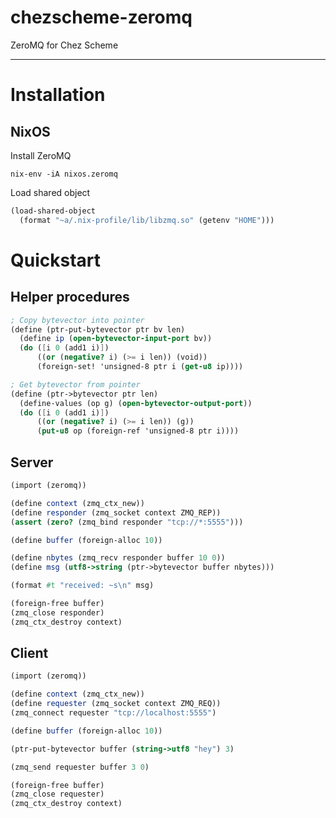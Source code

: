 # chezscheme-zeromq
ZeroMQ for Chez Scheme

---

# Installation

## NixOS

Install ZeroMQ

```
nix-env -iA nixos.zeromq
```

Load shared object

```scheme
(load-shared-object
  (format "~a/.nix-profile/lib/libzmq.so" (getenv "HOME")))
```

# Quickstart

## Helper procedures

```scheme
; Copy bytevector into pointer
(define (ptr-put-bytevector ptr bv len)
  (define ip (open-bytevector-input-port bv))
  (do ([i 0 (add1 i)])
      ((or (negative? i) (>= i len)) (void))
      (foreign-set! 'unsigned-8 ptr i (get-u8 ip))))

; Get bytevector from pointer
(define (ptr->bytevector ptr len)
  (define-values (op g) (open-bytevector-output-port))
  (do ([i 0 (add1 i)])
      ((or (negative? i) (>= i len)) (g))
      (put-u8 op (foreign-ref 'unsigned-8 ptr i))))
```

## Server

```scheme
(import (zeromq))

(define context (zmq_ctx_new))
(define responder (zmq_socket context ZMQ_REP))
(assert (zero? (zmq_bind responder "tcp://*:5555")))

(define buffer (foreign-alloc 10))

(define nbytes (zmq_recv responder buffer 10 0))
(define msg (utf8->string (ptr->bytevector buffer nbytes)))

(format #t "received: ~s\n" msg)

(foreign-free buffer)
(zmq_close responder)
(zmq_ctx_destroy context)
```

## Client

```scheme
(import (zeromq))

(define context (zmq_ctx_new))
(define requester (zmq_socket context ZMQ_REQ))
(zmq_connect requester "tcp://localhost:5555")

(define buffer (foreign-alloc 10))

(ptr-put-bytevector buffer (string->utf8 "hey") 3)

(zmq_send requester buffer 3 0)

(foreign-free buffer)
(zmq_close requester)
(zmq_ctx_destroy context)
```
